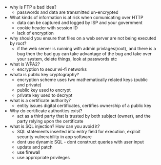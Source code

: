 - why is FTP a bad idea?
  - passwords and data are transmitted un-encrypted 
- What kinds of information is at risk when comunicating over HTTP
  - data can be captured and logged by ISP and your government
  - cookie header with session ID
  - lack of encryption 
- why should you ensure that files on a web server are not being executed by root?
  - if the web server is running with admin privlages(root), and there is a bug then the bad guy can take advantage of the bug and take over your system, delete things, look at passwords etc 
- what is WPA2?
  - encryption to secur wi-fi networks 
- whata is public key cryptography?
  - encryption scheme uses two mathematically related keys (public and private) 
  - public key used to encrypt
  - private key used to decrypt 
- what is a certificate authority?
  - entity issues digital certificates, certifies ownership of a public key
- Why do certificate authorities exist?
  - act as a third party that is trusted by both subject (owner), and the party relying upon the certificate
- what is SQL injection? How can you avoid it?
  - SQL statements inserted into entry field for execution, exploit security vulnerability in app software
  - dont use dynamic SQL - dont construct queries with user input
  - update and patch
  - use firewall
  - use appropriate privileges 